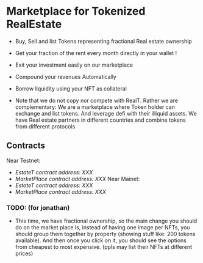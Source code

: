 # Marketplace for Tokenized RealEstate
- Buy, Sell and list Tokens representing fractional Real estate ownership
- Get your fraction of the rent every month directly in your wallet !
- Exit your investment easily on our marketplace
- Compound your revenues Automatically
- Borrow liquidity using your NFT as collateral

- Note that we do not copy nor compete with RealT. Rather we are complementary: We are a marketplace where Token holder can exchange and list tokens. And leverage defi with their illiquid assets. We have Real estate partners in different countries and combine tokens from different protocols

## Contracts
Near Testnet:
- *EstateT contract address: XXX*
- *MarketPlace contract address: XXX*
Near Mainet:
- *EstateT contract address: XXX*
- *MarketPlace contract address: XXX*

### TODO: (for jonathan)
- This time, we have fractional ownership, so the main change you should do on the market place is, instead of having one image per NFTs, you should group them together by property (showing stuff like: 200 tokens available). And then once you click on it, you should see the options from cheapest to most expensive. (ppls may list their NFTs at different prices)
